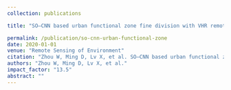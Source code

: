 ```yaml
---
collection: publications

title: "SO–CNN based urban functional zone fine division with VHR remote sensing image"

permalink: /publication/so-cnn-urban-functional-zone
date: 2020-01-01
venue: "Remote Sensing of Environment"
citation: "Zhou W, Ming D, Lv X, et al. SO–CNN based urban functional zone fine division with VHR remote sensing image. Remote Sensing of Environment, 2020, 236: 111458."
authors: "Zhou W, Ming D, Lv X, et al."
impact_factor: "13.5"
abstract: ""
---
```

